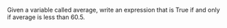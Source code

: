 Given a variable called average, write an expression that is True if and only if average is less than 60.5.
